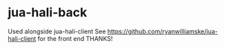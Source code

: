 # jua-hali-back
Used alongside jua-hali-client
See https://github.com/ryanwilliamske/jua-hali-client for the front end
THANKS!